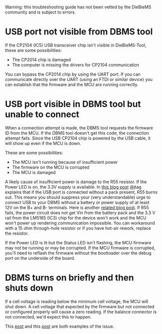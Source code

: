 Warning: this troubleshooting guide has not been vetted by the DieBieMS community and is subject to errors.

# USB port not visible from DBMS tool

If the CP2104 (IC5) USB transceiver chip isn't visible in DieBieMS-Tool, these are some possibilities:

- The CP2014 chip is damaged
- The computer is missing the drivers for CP2104 communication

You can bypass the CP2014 chip by using the UART port.
If you can communicate directly over the UART (using an FTDI or similar device) you can establish that the firmware and the MCU are running correctly.

# USB port visible in DBMS tool but unable to connect

When a connection attempt is made, the DBMS tool requests the firmware ID from the MCU.
If the DBMS tool doesn't get this code, the connection attempt fails.
Since the USB CP2104 chip is powered by the USB cable, it will show up even if the MCU is down.

These are some possibilities:

- The MCU isn't running because of insufficient power
- The firmware on the MCU is corrupted
- The MCU is damaged

A likely cause of insufficient power is damage to the R55 resistor.
If the Power LED is on, the 3.3V supply is available.
In
[this blog post](https://www.electric-skateboard.builders/t/diy-6s-to-12s-bms-with-can-diebiems/2639/989)
@jtag explains that if the USB port is connected without a pack present, R55 burns out.
This means you should suppress your (very understandable) urge to connect USB to your DBMS without a battery or power supply of at least 12V on the B+ and B- terminals.
Here is another
[related blog post](https://www.electric-skateboard.builders/t/diy-6s-to-12s-bms-with-can-diebiems/2639/819).
If R55 fails, the power circuit does not get Vin from the battery pack and the 3.3 V rail from the LM5165 (IC3) chip for the device won't work and the MCU won't power up rendering communication impossible.
You can workaround with a 15 ohm through-hole resistor or if you have hot-air rework, replace the resistor.

If the Power LED is lit but the Status LED isn't flashing, the MCU firmware may not be running or may be corrupted.
If the MCU firmware is corrupted, you'll need to reflash the firmware without the bootloader over the debug port on the underside of the board.

# DBMS turns on briefly and then shuts down

If a cell voltage is reading below the minimum cell voltage, the MCU will shut down.
A cell voltage that expected by the firmware but not connected or configured properly will cause a zero reading.
If the balance connector is not connected, we'd expect this to happen.

This [post](https://www.electric-skateboard.builders/t/diy-6s-to-12s-bms-with-can-diebiems/2639/497)
and this [post](https://www.electric-skateboard.builders/t/diy-6s-to-12s-bms-with-can-diebiems/2639/576)
are both examples of the issue.
